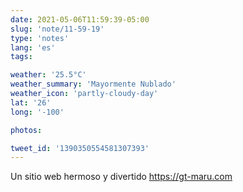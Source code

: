 ```yaml
---
date: 2021-05-06T11:59:39-05:00
slug: 'note/11-59-19'
type: 'notes'
lang: 'es'
tags:

weather: '25.5°C'
weather_summary: 'Mayormente Nublado'
weather_icon: 'partly-cloudy-day'
lat: '26'
long: '-100'

photos:

tweet_id: '1390350554581307393'
---
```

Un sitio web hermoso y divertido https://gt-maru.com